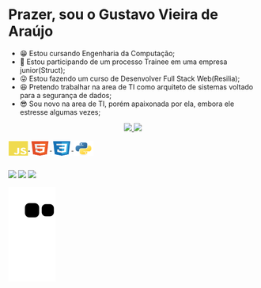 <h1>Prazer, sou o Gustavo Vieira de Araújo</h1>

<div>
  <ul>
    <li>😁 Estou cursando Engenharia da Computação;</li>
    <li>🤩 Estou participando de um processo Trainee em uma empresa junior(Struct);</li>
    <li>😜 Estou fazendo um curso de Desenvolver Full Stack Web(Resilia);</li>
    <li>😆 Pretendo trabalhar na area de TI como arquiteto de sistemas voltado para a segurança de dados;</li>
    <li>😎 Sou novo na area de TI, porém apaixonada por ela, embora ele estresse algumas vezes;</li>
   </ul>
 </div>
 
<div align="center">
  <a href="https://github.com/GustavoVieiraDeAraujo">
  <img height="120em" src="https://github-readme-stats.vercel.app/api?username=GustavoVieiraDeAraujo&show_icons=true&theme=dracula&include_all_commits=true&count_private=true"/>
  <img height="120em" src="https://github-readme-stats.vercel.app/api/top-langs/?username=GustavoVieiraDeAraujo&layout=compact&langs_count=7&theme=dracula"/>
</div>
 
 <div style="display: inline_block"><br>
  <img align="center" alt="Js" height="30" width="40" src="https://raw.githubusercontent.com/devicons/devicon/master/icons/javascript/javascript-plain.svg">
  <img align="center" alt="HTML" height="30" width="40" src="https://raw.githubusercontent.com/devicons/devicon/master/icons/html5/html5-original.svg">
  <img align="center" alt="CSS" height="30" width="40" src="https://raw.githubusercontent.com/devicons/devicon/master/icons/css3/css3-original.svg">
  <img align="center" alt="Python" height="30" width="40" src="https://raw.githubusercontent.com/devicons/devicon/master/icons/python/python-original.svg">
</div>
  
   ##
 
<div> 
  <a href="" target="_blank"><img src="https://img.shields.io/badge/Discord-7289DA?style=for-the-badge&logo=discord&logoColor=white" target="_blank"></a> 
  <a href = ""><img src="https://img.shields.io/badge/-Gmail-%23333?style=for-the-badge&logo=gmail&logoColor=white" target="_blank"></a>
  <a href="" target="_blank"><img src="https://img.shields.io/badge/-LinkedIn-%230077B5?style=for-the-badge&logo=linkedin&logoColor=white" target="_blank"></a> 
</div>
  
  ![Snake animation](https://github.com/GustavoVieiraDeAraujo/GustavoVieiraDeAraujo/blob/output/github-contribution-grid-snake.svg)
